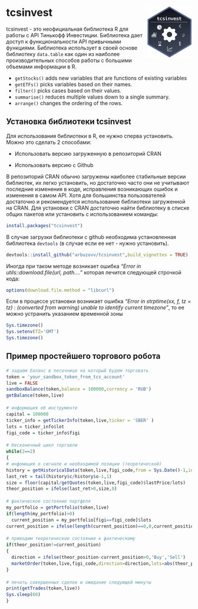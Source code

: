 
<!-- README.md is generated from README.Rmd. Please edit that file -->

# tcsinvest <a href='https://tcsinvest.ru'><img src='man/figures/logo.png' align="right" height="139" /></a>

<!-- badges: start -->
<!-- badges: end -->

tcsinvest - это неофициальная библиотека R для работы с API Тинькофф
Инвестиции. Библиотека дает доступ к функциональности API привычными
функциями. Библиотека использует в своей основе библиотеку `data.table`
как один из наиболее производительных способов работы с большими
объемами информации в R.

-   `getStocks()` adds new variables that are functions of existing
    variables
-   `getETFs()` picks variables based on their names.
-   `filter()` picks cases based on their values.
-   `summarise()` reduces multiple values down to a single summary.
-   `arrange()` changes the ordering of the rows.

## Установка библиотеки tcsinvest

Для использования библиотеки в R, ее нужно сперва установить. Можно это
сделать 2 способами:

-   Использовать версию загруженную в репозиторий CRAN

-   Использовать версию с Github

В репозиторий CRAN обычно загружены наиболее стабильные версии
библиотек, их легко установить, но достаточно часто они не учитывают
последние изменения в коде, исправления возникающих ошибок и изменения в
самом API. Хотя для большинства пользователей достаточно и рекомендуется
использование библиотеки загруженной на CRAN. Для установки с CRAN
достаточно найти библиотеку в списке общих пакетов или установить с
использованием команды:

``` r
install.packages("tcsinvest")
```

В случае загрузки библиотеки с github необходима установленная
библиотека `devtools` (в случае если ее нет - нужно установить).

``` r
devtools::install_github("arbuzovv/tcsinvest",build_vignettes = TRUE)
```

Иногда при таком методе возникает ошибка *“Error in
utils::download.file(url, path….”* которая лечится следующей строчкой
кода:

``` r
options(download.file.method = "libcurl")
```

Если в процессе установки возникает ошибка *“Error in strptime(xx, f, tz
= tz) : (converted from warning) unable to identify current timezone”*,
то ее можно устранить указанием временной зоны

``` r
Sys.timezone()
Sys.setenv(TZ='GMT')
Sys.timezone()
```

## Пример простейшего торгового робота

``` r
# задаем баланс в песочнице на который будем торговать
token = 'your_sandbox_token_from_tcs_account'
live = FALSE
sandboxBalance(token,balance = 100000,currency = 'RUB')
getBalance(token,live)

# информация об инструменте
capital = 100000
ticker_info = getTickerInfo(token,live,ticker = 'SBER' )
lots = ticker_info$lot
figi_code = ticker_info$figi

# бесконечный цикл торговли
while(2==2)
{
# инфомация о сигнале и необходимой позиции (теоретической)
history = getHistoricalData(token,live,figi_code,from = Sys.Date()-1,interval = '1min')
last_ret = tail(history$c/history$o-1,1)
size = floor(capital/getQuotes(token,live,figi_code)$lastPrice/lots)
theor_position = ifelse(last_ret>0,size,0)
  
# фактическое состояние портфеля
my_portfolio = getPortfolio(token,live)
if(length(my_portfolio)>0)
  current_position = my_portfolio[figi==figi_code]$lots
current_position = ifelse(length(current_position)==0,0,current_position)  

# приводим теоретическое состояние к фактическому
if(theor_position!=current_position)
{
  direction = ifelse(theor_position-current_position>0,'Buy','Sell')
  marketOrder(token,live,figi_code,direction=direction,lots=abs(theor_position-current_position))
}

# печать совершенных сделок и ожидание следующей минуты  
print(getTrades(token,live))
Sys.sleep(60)
}
```
